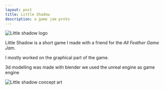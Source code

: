 ```yaml
---
layout: post
title: Little Shadow
description: a game jam proto
---
```


![Little shadow logo](/images/little_shadow_logo.png)

Little Shadow is a short game I made with a friend for the *All Feather Game Jam*.

I mostly worked on the graphical part of the game.

3d modelling was made with blender
we used the unreal engine as game engine


![Little shadow concept art](/images/little_shadow_concept_art.png)
